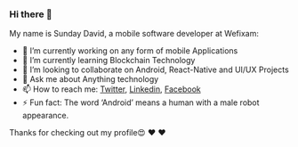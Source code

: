 ### Hi there 👋

My name is Sunday David, a mobile software developer at Wefixam:

- 🔭 I’m currently working on any form of mobile Applications
- 🌱 I’m currently learning Blockchain Technology
- 👯 I’m looking to collaborate on Android, React-Native and UI/UX Projects
- 💬 Ask me about Anything technology
- 📫 How to reach me: [Twitter](https://twitter.com/davpeter3), [Linkedin](https://www.linkedin.com/in/sunday-david-b556b9183/), [Facebook](https://web.facebook.com/david.sunday.5872/)
- ⚡ Fun fact: The word ‘Android’ means a human with a male robot appearance.

Thanks for checking out my profile:heart_eyes: :hearts: :hearts:


